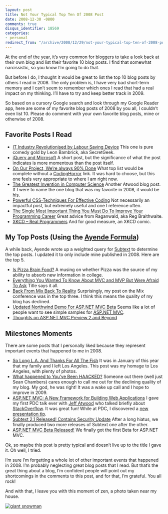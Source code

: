 ```yaml
---
layout: post
title: Not Your Typical Top Ten Of 2008 Post
date: 2008-12-30 -0800
comments: true
disqus_identifier: 18569
categories:
- personal
redirect_from: "/archive/2008/12/29/not-your-typical-top-ten-of-2008-post.aspx/"
---
```


At the end of the year, it’s very common for bloggers to take a look
back at their own blog and list their favorite 10 blog posts. I find
that somewhat narcissistic, so you know I’m going to do that.

But before I do, I thought it would be great to list the top 10 blog
posts by others I read in 2008. The only problem is, I have very bad
short-term memory and I can’t seem to remember which ones I read that
had a real impact on my thinking. I’ll have to try and keep better track
in 2009.

So based on a cursory Google search and look through my Google Reader
app, here are some of my favorite blog posts of 2008 by you all, I
couldn’t even list 10. Please do comment with your own favorite blog
posts, mine or otherwise of 2008.

Favorite Posts I Read
---------------------

-   [IT Industry Revolutionised by Labour Saving
    Device](http://secretgeek.net/self_click_next.asp "Labour Saving Device")
    This one is pure comedy gold by Leon Bambrick, aka SecretGeek.
-   [jQuery and
    Microsoft](http://weblogs.asp.net/scottgu/archive/2008/09/28/jquery-and-microsoft.aspx "jQuery and Microsoft")
    A short post, but the significance of what the post indicates is
    more momentous than the post itself.
-   [On Our Project, We’re always 90%
    Done](http://www.codinghorror.com/blog/archives/001161.html "Always 90% Done")
    What top list would be complete without a
    [CodingHorror](http://codinghorror.com/) link. It was hard to
    choose, but this one feels very appropriate to where I am right now.
-   [The Greatest Invention in Computer
    Science](http://www.codinghorror.com/blog/archives/001129.html "The Greatest Invention in Computer Science")
    Another Atwood blog post. If I were to name the one blog that was my
    favorite in 2008, it would be his.
-   [Powerful CSS-Techniques For Effective
    Coding](http://www.smashingmagazine.com/2008/02/21/powerful-css-techniques-for-effective-coding/ "Powerful CSS-Techniques for Effective Coding")
    Not necessarily an impactful post, but extremely useful and one I
    reference often.
-   [The Single Most Important Thing You Must Do To Improve Your
    Programming
    Career](http://weblog.raganwald.com/2008/04/single-most-important-thing-you-must-do.html "Improve your career")
    Great advice from Raganwald, aka Reg Braithwaite.
-   [XKCD – Real
    Programmers](http://xkcd.com/378/ "XCD - Real Programmers") And for
    good measure, an XKCD comic.

My Top Posts (Using the [Ayende Formula](http://ayende.com/Blog/archive/2007/03/09/Calculating-most-popular-posts-with-SubText.aspx "Calculating most popular posts with Subtext"))
-----------------------------------------------------------------------------------------------------------------------------------------------------------------------------------

A while back, Ayende wrote up a weighted query for
[Subtext](http://subtextproject.com/ "Subtext Project Website") to
determine the top posts. I updated it to only include mine published in
2008. Here are the top 5.

-   [Is Pizza Brain
    Food?](http://haacked.com/archive/2008/03/21/is-pizza-brain-food.aspx "Is Pizza Brain Food")
    A musing on whether Pizza was the source of my ability to absorb new
    information in college.
-   [Everything You Wanted To Know About MVC and MVP But Were Afraid To
    Ask](http://haacked.com/archive/2008/06/16/everything-you-wanted-to-know-about-mvc-and-mvp-but.aspx)
    Title says it all.
-   [Back From Mix Back To
    Reality](http://haacked.com/archive/2008/03/08/back-from-mix-back-to-reality.aspx)
    Surprisingly, my post on the Mix conference was in the top three. I
    think this means the quality of my blog has declined.
-   [Updated Northwind Demo For ASP.NET MVC
    Beta](http://haacked.com/archive/2008/05/23/updated-northwind-demo.aspx)
    Seems like a lot of people want to see simple samples for [ASP.NET
    MVC](http://asp.net/mvc "ASP.NET MVC Website").
-   [Thoughts on ASP.NET MVC Preview 2 and
    Beyond](http://haacked.com/archive/2008/03/10/thoughts-on-asp.net-mvc-preview-2-and-beyond.aspx)

Milestones Moments
------------------

There are some posts that I personally liked because they represent
important events that happened to me in 2008.

-   [So Long L.A. And Thanks For All The
    Fish](http://haacked.com/archive/2008/01/04/so-long-l.a.-and-thanks-for-all-the-fish.aspx)
    It was in January of this year that my family and I left Los
    Angeles. This post was my homage to Los Angeles, with plenty of
    photos.
-   [What happened to You’ve Been
    HAACKED?](http://www.lostechies.com/blogs/sean_chambers/archive/2008/02/26/what-happened-to-you-ve-been-haacked.aspx "What happened?")
    Someone out there (well just Sean Chambers) cares enough to call me
    out for the declining quality of my blog. My god, he was right! It
    was a wake up call and I hope to improve in 2009.
-   [ASP.NET MVC: A New Framework for Building Web
    Applications](http://haacked.com/archive/2008/09/15/stackoverflow-at-pdc.aspx "PDC Talk")
    I gave my first PDC talk ever with [Jeff
    Atwood](http://codinghorror.com/ "Jeff Atwood's Blog") who talked
    briefly about
    [StackOverflow](http://stackoverflow.com/ "StackOverflow"). It was
    great fun! While at PDC, I discovered a [new presentation
    tip](http://haacked.com/archive/2008/09/15/stackoverflow-at-pdc.aspx "Hot New Presentation Tip").
-   [Subtext 2.1 Released! Contains Security
    Update](http://haacked.com/archive/2008/11/27/subtext-2.1-security-update.aspx)
    After a long hiatus, we finally produced two more releases of
    Subtext one after the other.
-   [ASP.NET MVC Beta
    Released!](http://haacked.com/archive/2008/10/16/aspnetmvc-beta-release.aspx "ASP.NET MVC Beta")
    We finally got the first Beta for ASP.NET MVC.

Ok, so maybe this post is pretty typical and doesn’t live up to the
title I gave it. Oh well, I tried.

I’m sure I’m forgetting a whole lot of other important events that
happened in 2008. I’m probably neglecting great blog posts that I read.
But that’s the great thing about a blog, I’m confident people will point
out my shortcomings in the comments to this post, and for that, I’m
grateful. You all rock!

And with that, I leave you with this moment of zen, a photo taken near
my house.

[![giant
snowman](http://haacked.com/images/haacked_com/WindowsLiveWriter/2c92454cf565_85B9/giant-snowman_thumb.jpg "giant snowman")](http://haacked.com/images/haacked_com/WindowsLiveWriter/2c92454cf565_85B9/giant-snowman_2.jpg)

